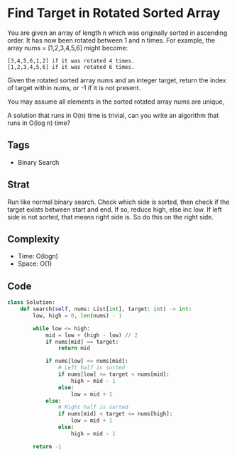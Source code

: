 # Find Target in Rotated Sorted Array
You are given an array of length n which was originally sorted in ascending order. It has now been rotated between 1 and n times. For example, the array nums = [1,2,3,4,5,6] might become:

    [3,4,5,6,1,2] if it was rotated 4 times.
    [1,2,3,4,5,6] if it was rotated 6 times.

Given the rotated sorted array nums and an integer target, return the index of target within nums, or -1 if it is not present.

You may assume all elements in the sorted rotated array nums are unique,

A solution that runs in O(n) time is trivial, can you write an algorithm that runs in O(log n) time?

## Tags
- Binary Search

## Strat
Run like normal binary search. Check which side is sorted, then check if the target exists between start and end. If so, reduce high, else inc low. If left side is not sorted, that means right side is. So do this on the right side.

## Complexity

- Time: O(logn)
- Space: O(1)

## Code

```python
class Solution:
    def search(self, nums: List[int], target: int) -> int:
        low, high = 0, len(nums) - 1

        while low <= high:
            mid = low + (high - low) // 2
            if nums[mid] == target:
                return mid

            if nums[low] <= nums[mid]:
                # Left half is sorted
                if nums[low] <= target < nums[mid]:
                    high = mid - 1
                else:
                    low = mid + 1
            else:
                # Right half is sorted
                if nums[mid] < target <= nums[high]:
                    low = mid + 1
                else:
                    high = mid - 1

        return -1
```